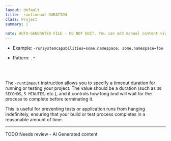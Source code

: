 ```yaml
---
layout: default
title: -runtimeout DURATION
class: Project
summary: |
   
note: AUTO-GENERATED FILE - DO NOT EDIT. You can add manual content via same filename in ext folder. 
---
```


- Example: `-runsystemcapabilities=some.namespace; some.namespace=foo`

- Pattern: `.*`

<!-- Manual content from: ext/runtimeout.md --><br /><br />

The `-runtimeout` instruction allows you to specify a timeout duration for running or testing your project. The value should be a duration (such as `30 SECONDS`, `5 MINUTES`, etc.), and it controls how long bnd will wait for the process to complete before terminating it.

This is useful for preventing tests or application runs from hanging indefinitely, ensuring that your build or test process completes in a reasonable amount of time.


<hr />
TODO Needs review - AI Generated content
